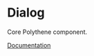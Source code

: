 # Dialog

Core Polythene component.

[Documentation](https://github.com/ArthurClemens/polythene/blob/master/packages/docs/components/dialog.md)

